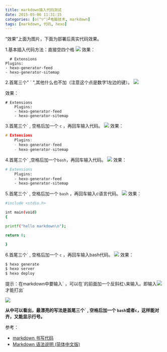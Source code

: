 ```yaml
---
title: markdown插入代码测试
date: 2015-05-06 11:31:15
categories: [o(^▽^)┛电脑技术, markdown]
tags: [markdown, 代码, hexo]
---
```


“效果”上面为图片，下面为部署后真实代码效果。

1.基本插入代码方法：直接空四个格
![][1]
效果：

      # Extensions
    Plugins:
    - hexo-generator-feed
    - hexo-generator-sitemap
    
<!--more-->
2.首尾三个" ` ",其他什么也不加（注意这个点是数字1左边的键）。
![][2]

效果：

```
# Extensions
    Plugins:
    - hexo-generator-feed
    - hexo-generator-sitemap
```

3.首尾三个\` , 空格后加一个 `c` ，再回车输入代码。
![][3]
效果：

``` c
# Extensions
    Plugins:
    - hexo-generator-feed
    - hexo-generator-sitemap
```

4.首尾三个\` ,空格后加一个`bash`，再回车输入代码。
![][4]
效果：

``` bash
# Extensions
    Plugins:
    - hexo-generator-feed
    - hexo-generator-sitemap
```

5.首尾三个\` , 空格后加一个 `bash` ，再回车输入c语言代码。
![][5]
效果：

``` bash
#include <stdio.h>

int main(void)
{

printf("hello markdown\n");

return 0;

}
```
6.首尾三个\` , 空格后加一个 `c` ，再回车输入bash代码。
![][6]
效果：

``` c
$ hexo generate
$ hexo server
$ hexo deploy
```

提示：在markdown中要输入\` ，可以在\`的前面加一个反斜杠`\`来输入。即输入![][7]才能打出\`

![][8]

**从中可以看出，最漂亮的写法是首尾三个\` , 空格后加一个 `bash`或者`c`，这样能对齐，又能显示行号。**

参考：

 - [markdown 书写代码][9]
 - [Markdown 语法说明 (简体中文版)][10]


  [1]: http://7xivmb.com1.z0.glb.clouddn.com/%E5%9F%BA%E6%9C%AC%E5%86%99%E6%B3%95%E7%A9%BA%E5%9B%9B%E6%A0%BC-markdown%E6%8F%92%E5%85%A5%E4%BB%A3%E7%A0%81%E6%B5%8B%E8%AF%95.PNG
  [2]: http://7xivmb.com1.z0.glb.clouddn.com/%E5%8F%AA%E6%9C%89%E4%B8%89%E7%82%B9-markdown%E6%8F%92%E5%85%A5%E4%BB%A3%E7%A0%81%E6%B5%8B%E8%AF%95.PNG
  [3]: http://7xivmb.com1.z0.glb.clouddn.com/%E4%B8%89%E7%82%B9%E5%8A%A0c-markdown%E6%8F%92%E5%85%A5%E4%BB%A3%E7%A0%81%E6%B5%8B%E8%AF%95.PNG
  [4]: http://7xivmb.com1.z0.glb.clouddn.com/%E4%B8%89%E7%82%B9%E5%8A%A0bash-markdown%E6%8F%92%E5%85%A5%E4%BB%A3%E7%A0%81%E6%B5%8B%E8%AF%95.PNG
  [5]: http://7xivmb.com1.z0.glb.clouddn.com/%E4%B8%89%E4%B8%AA%E7%82%B9bash%E5%90%8E%E6%98%AFC-markdown%E6%8F%92%E5%85%A5%E4%BB%A3%E7%A0%81%E6%B5%8B%E8%AF%95.PNG
  [6]: http://7xivmb.com1.z0.glb.clouddn.com/%E4%B8%89%E4%B8%AA%E7%82%B9C%E5%90%8E%E6%98%AFbash%E5%91%BD%E4%BB%A4-markdown%E6%8F%92%E5%85%A5%E4%BB%A3%E7%A0%81%E6%B5%8B%E8%AF%95.PNG
  [7]: http://7xivmb.com1.z0.glb.clouddn.com/%E5%8F%8D%E6%96%9C%E6%9D%A0%E5%8A%A0%E7%82%B9-markdown%E6%8F%92%E5%85%A5%E4%BB%A3%E7%A0%81%E6%B5%8B%E8%AF%95.PNG
  [8]: http://7xivmb.com1.z0.glb.clouddn.com/Markdown%E6%94%AF%E6%8C%81%E4%BB%A5%E4%B8%8B%E8%BF%99%E4%BA%9B%E7%AC%A6%E5%8F%B7%E5%89%8D%E9%9D%A2%E5%8A%A0%E4%B8%8A%E5%8F%8D%E6%96%9C%E6%9D%A0%E6%9D%A5%E5%B8%AE%E5%8A%A9%E6%8F%92%E5%85%A5%E6%99%AE%E9%80%9A%E7%9A%84%E7%AC%A6%E5%8F%B7-markdown%E6%8F%92%E5%85%A5%E4%BB%A3%E7%A0%81%E6%B5%8B%E8%AF%95.PNG
  [9]: http://blog.csdn.net/pegasuswang_/article/details/37966169
  [10]: http://wowubuntu.com/markdown/